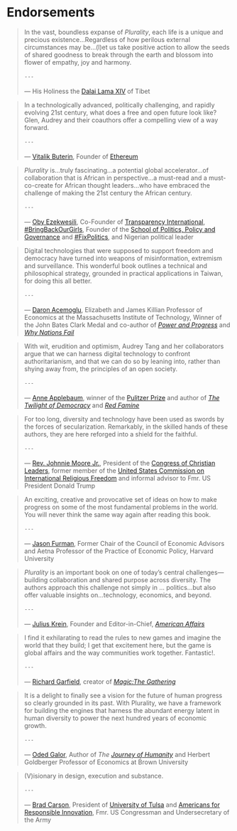 # Endorsements

>

>

> In the vast, boundless expanse of *Plurality*, each life is a unique and precious existence...Regardless of how perilous external circumstances may be...(l)et us take positive action to allow the seeds of shared goodness to break through the earth and blossom into flower of empathy, joy and harmony.<br></br>
`---`<br></br>
— His Holiness the [Dalai Lama XIV](https://www.dalailama.com/) of Tibet

> In a technologically advanced, politically challenging, and rapidly evolving 21st century, what does a free and open future look like? Glen, Audrey and their coauthors offer a compelling view of a way forward.<br></br>
`---`<br></br>
— [Vitalik Buterin](https://en.wikipedia.org/wiki/Vitalik_Buterin), Founder of [Ethereum](https://ethereum.org/en/)



> *Plurality* is...truly fascinating...a potential global accelerator...of collaboration that is African in perspective...a must-read and a must-co-create for African thought leaders...who have embraced the challenge of making the 21st century the African century.<br></br>
`---`<br></br>
— [Oby Ezekwesili](https://en.wikipedia.org/wiki/Oby_Ezekwesili), Co-Founder of [Transparency International](https://www.transparency.org/en), [#BringBackOurGirls](https://bringbackourgirls.ng/), Founder of the [School of Politics, Policy and Governance](https://thesppg.org/our-program/) and [#FixPolitics](https://www.fixpolitics.org/), and Nigerian political leader   


> Digital technologies that were supposed to support freedom and democracy have turned into weapons of misinformation, extremism and surveillance.  This wonderful book outlines a technical and philosophical strategy, grounded in  practical applications in Taiwan, for doing this all better.<br></br>
`---`<br></br>
— [Daron Acemoglu](https://en.wikipedia.org/wiki/Daron_Acemoglu), Elizabeth and James Killian Professor of Economics at the Massachusetts Institute of Technology, Winner of the John Bates Clark Medal and co-author of [*Power and Progress*](https://www.hachettebookgroup.com/titles/daron-acemoglu/power-and-progress/9781541702530/?lens=publicaffairs) and [*Why Nations Fail*](https://en.wikipedia.org/wiki/Why_Nations_Fail)


> With wit, erudition and optimism, Audrey Tang and her collaborators argue that we can harness digital technology to confront authoritarianism, and that we can do so by leaning into, rather than shying away from, the principles of an open society.<br></br>
`---`<br></br>
— [Anne Applebaum](https://en.wikipedia.org/wiki/Anne_Applebaum), winner of the [Pulitzer Prize](https://www.pulitzer.org/winners/anne-applebaum) and author of [*The Twilight of Democracy*](https://www.penguinrandomhouse.com/books/621076/twilight-of-democracy-by-anne-applebaum/) and [*Red Famine*](https://www.penguinrandomhouse.com/books/236713/red-famine-by-anne-applebaum/)

> For too long, diversity and technology have been used as swords by the forces of secularization.  Remarkably, in the skilled hands of these authors, they are here reforged into a shield for the faithful.<br></br>
`---`<br></br>
— [Rev. Johnnie Moore Jr.](https://en.wikipedia.org/wiki/Johnnie_Moore_Jr.), President of the [Congress of Christian Leaders](https://congressofchristianleaders.com/), former member of the [United States Commission on International Religious Freedom](https://en.wikipedia.org/wiki/United_States_Commission_on_International_Religious_Freedom) and informal advisor to Fmr. US President Donald Trump

> An exciting, creative and provocative set of ideas on how to make progress on some of the most fundamental problems in the world. You will never think the same way again after reading this book.<br></br>
`---`<br></br>
— [Jason Furman](https://en.wikipedia.org/wiki/Jason_Furman), Former Chair of the Council of Economic Advisors and  Aetna Professor of the Practice of Economic Policy, Harvard University

> *Plurality* is an important book on one of today’s central challenges—building collaboration and shared purpose across diversity. The authors approach this challenge not simply in ... politics...but also offer valuable insights on...technology, economics, and beyond.<br></br>
`---`<br></br>
— [Julius Krein](https://en.wikipedia.org/wiki/Julius_Krein), Founder and Editor-in-Chief, [*American Affairs*](https://americanaffairsjournal.org/)

> I find it exhilarating to read the rules to new games and imagine the world that they build; I get that excitement here, but the game is global affairs and the way communities work together. Fantastic!.<br></br> 
`---`<br></br>
— [Richard Garfield](https://en.wikipedia.org/wiki/Richard_Garfield), creator of [*Magic:The Gathering*](https://en.wikipedia.org/wiki/Magic:_The_Gathering)

> It is a delight to finally see a vision for the future of human progress so clearly grounded in its past.  With Plurality, we have a  framework for building the engines that harness the abundant energy latent in human diversity to power the next hundred years of economic growth.<br></br> 
`---`<br></br>
— [Oded Galor](https://www.odedgalor.com/), Author of *The [Journey of Humanity](https://www.odedgalor.com/copy-of-unified-growth-theory)* and Herbert Goldberger Professor of Economics at Brown University

> (V)isionary in design, execution and substance.<br></br>
`---`<br></br>
— [Brad Carson](https://en.wikipedia.org/wiki/Brad_Carson), President of [University of Tulsa](https://utulsa.edu/) and [Americans for Responsible Innovation](https://responsibleinnovation.org/), Fmr. US Congressman and Undersecretary of the Army​